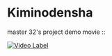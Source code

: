# Kiminodensha
master 32's project
demo movie :: 

[![Video Label](http://img.youtube.com/vi/Dwukzfs52Xs/0.jpg)](https://www.youtube.com/embed/Dwukzfs52Xs)


